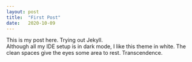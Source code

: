```yaml
---
layout: post
title:  "First Post"
date:   2020-10-09
---
```

This is my post here. Trying out Jekyll.  
Although all my IDE setup is in dark mode, I like this theme in white. The clean spaces give the eyes some area to rest.
Transcendence.